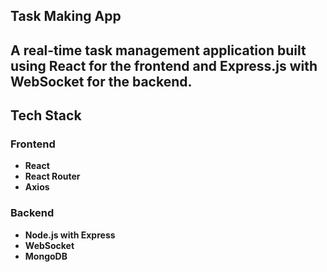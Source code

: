 ## Task Making App ##

## A real-time task management application built using React for the frontend and Express.js with WebSocket for the backend.




## Tech Stack

### Frontend
- **React**  
- **React Router**  
- **Axios**  


### Backend
- **Node.js with Express**  
- **WebSocket** 
- **MongoDB** 

